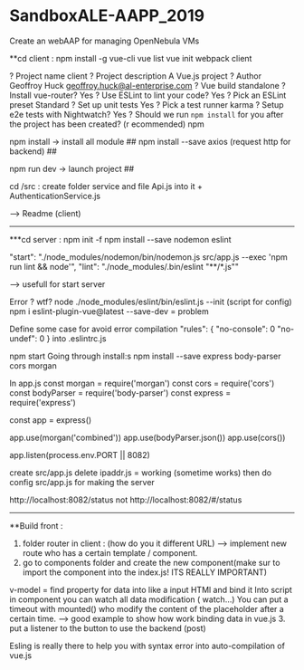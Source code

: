# SandboxALE-AAPP_2019
Create an webAAP for managing OpenNebula VMs

**cd client :
npm install -g vue-cli
vue list
vue init webpack client

? Project name client
? Project description A Vue.js project
? Author Geoffroy Huck <geoffroy.huck@al-enterprise.com>
? Vue build standalone
? Install vue-router? Yes
? Use ESLint to lint your code? Yes
? Pick an ESLint preset Standard
? Set up unit tests Yes
? Pick a test runner karma
? Setup e2e tests with Nightwatch? Yes
? Should we run `npm install` for you after the project has been created? (r
ecommended) npm

npm install -> install all module ##
npm install --save axios (request http for backend) ##

npm run dev -> launch project ##

cd /src : create folder service and file Api.js into it + AuthenticationService.js

--> Readme (client)
***
***cd server :
npm init -f
npm install --save nodemon eslint

"start": "./node_modules/nodemon/bin/nodemon.js src/app.js --exec 'npm run lint && node'",
"lint": "./node_modules/.bin/eslint \"**/*.js\""

--> usefull for start server

Error ? wtf?
node ./node_modules/eslint/bin/eslint.js --init (script for config)
npm i eslint-plugin-vue@latest --save-dev = problem

Define some case for avoid error compilation
"rules": {
  "no-console": 0
  "no-undef": 0
} into .eslintrc.js

npm start
Going through install:s
npm install --save express body-parser cors morgan

In app.js
const morgan = require('morgan')
const cors = require('cors')
const bodyParser = require('body-parser')
const express = require('express')

const app = express()

app.use(morgan('combined'))
app.use(bodyParser.json())
app.use(cors())

app.listen(process.env.PORT || 8082)

create src/app.js
delete ipaddr.js = working (sometime works)
then do config src/app.js for making the server

http://localhost:8082/status not http://localhost:8082/#/status

****
**Build front :
1. folder router in client : (how do you it different URL) --> implement new route who has a certain template / component.
2. go to components folder and create the new component(make sur to import the component into the index.js! ITS REALLY IMPORTANT)

v-model = find property for data into like a input HTMl and bind it
Into script in component you can watch all data modification ( watch...)
You can put a timeout with mounted() who modify the content of the placeholder after a certain time.
--> good example to show how work binding data in vue.js
3. put a listener to the button to use the backend (post)

Esling is really there to help you with syntax error into auto-compilation of vue.js
